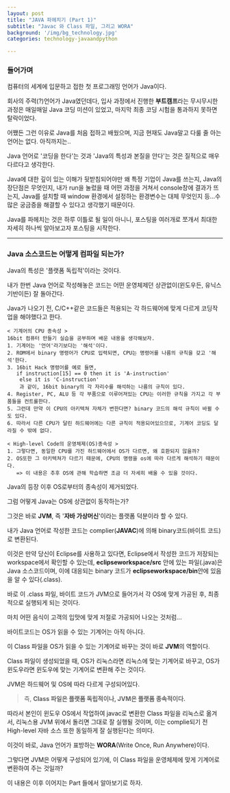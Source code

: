 ```yaml
---
layout: post
title: "JAVA 파헤치기 (Part 1)"
subtitle: "Javac 와 Class 파일, 그리고 WORA"
background: '/img/bg_technology.jpg'
categories: technology-javaandpython

---
```




### 들어가며

컴퓨터의 세계에 입문하고 접한 첫 프로그래밍 언어가 Java이다.

회사의 주력(?)언어가 Java였던데다, 입사 과정에서 진행한 **부트캠프**라는 무시무시한 과정은 매일매일 Java 코딩 미션이 있었고, 마지막 최종 코딩 시험을 통과하지 못하면 탈락이었다.

어쨌든 그런 이유로 Java를 처음 접하고 배웠으며, 지금 현재도 Java말고 다룰 줄 아는 언어는 없다. 아직까지는..

Java 언어로 '코딩을 한다'는 것과 'Java의 특성과 본질을 안다'는 것은 질적으로 매우 다르다고 생각한다. 

Java에 대한 깊이 있는 이해가 뒷받침되어야만 왜 특정 기업이 Java를 쓰는지, Java의 장단점은 무엇인지, 내가 run을 눌렀을 때 어떤 과정을 거쳐서 console창에 결과가 뜨는지, Java를 설치할 때 window 환경에서 설정하는 환경변수는 대체 무엇인지 등...수많은 궁금증을 해결할 수 있다고 생각했기 때문이다.

Java를 파헤치는 것은 하루 이틀로 될 일이 아니니, 포스팅을 여러개로 쪼개서 최대한 자세히 하나씩 알아보고자 포스팅을 시작한다.



---

### Java 소스코드는 어떻게 컴파일 되는가?

Java의 특성은 '플랫폼 독립적'이라는 것이다.

내가 한번 Java 언어로 작성해놓은 코드는 어떤 운영체제던 상관없이(윈도우든, 유닉스 기반이든) 잘 돌아간다.

Java가 나오기 전, C/C++같은 코드들은 적용되는 각 하드웨어에 맞게 다르게 코딩작업을 해야했다고 한다. 

 ```
< 기계어의 CPU 종속성 >
16bit 컴퓨터 만들기 실습을 공부하며 배운 내용을 생각해보자.
1. 기계어는 '언어'라기보다는 '해석'이다.
2. ROM에서 binary 명령어가 CPU로 입력되면, CPU는 명령어를 나름의 규칙을 갖고 '해석'한다.
3. 16bit Hack 명령어를 예로 들면, 
	if instruction[15] == 0 then it is 'A-instruction' 
     else it is 'C-instruction'
     과 같이, 16bit binary의 각 자리수를 해석하는 나름의 규칙이 있다.
4. Register, PC, ALU 등 각 부품으로 이루어져있는 CPU는 이러한 규칙을 가지고 각 부품들을 컨트롤한다.
5. 그런데 만약 이 CPU의 아키텍쳐 자체가 변한다면? binary 코드의 해석 규칙이 바뀔 수도 있다.
6. 따라서 다른 CPU가 달린 하드웨어에는 다른 규칙이 적용되어있으므로, 기계어 코딩도 달라질 수 밖에 없다.

< High-level Code의 운영체제(OS)종속성 >
1. 그렇다면, 동일한 CPU를 가진 하드웨어에서 OS가 다르면, 왜 호환되지 않을까?
2. OS또한 그 아키텍쳐가 다르기 때문에, CPU의 명령을 os에 따라 다르게 해석하기 때문이다.
	=> 이 내용은 추후 OS에 관해 학습하면 조금 더 자세히 배울 수 있을 것이다.
 ```



Java의 등장 이후 OS로부터의 종속성이 제거되었다.

그럼 어떻게 Java는 OS에 상관없이 동작하는가?

그것은 바로 **JVM**, 즉 '**자바 가상머신**'이라는 플랫폼 덕분이라 할 수 있다. 

내가 Java 언어로 작성한 코드는 complier(**JAVAC**)에 의해 binary코드(바이트 코드)로 변환된다.

이것은 만약 당신이 Eclipse를 사용하고 있다면, Eclipse에서 작성한 코드가 저장되는 workspace에서 확인할 수 있는데, **eclipseworkspace/src** 안에 있는 파일(.java)은 Java 소스코드이며, 이에 대응되는 binary 코드가 **eclipseworkspace/bin**안에 있음을 알 수 있다(.class). 

바로 이 .class 파일, 바이트 코드가 JVM으로 들어가서 각 OS에 맞게 가공된 후, 최종적으로 실행되게 되는 것이다.

마치 어떤 음식이 고객의 입맛에 맞게 저절로 가공되어 나오는 것처럼...



바이트코드는 OS가 읽을 수 있는 기계어는 아직 아니다.  

이 Class 파일을 OS가 읽을 수 있는 기계어로 바꾸는 것이 바로 **JVM**의 역할이다.

Class 파일이 생성되었을 때, OS가 리눅스라면 리눅스에 맞는 기계어로 바꾸고, OS가 윈도우라면 윈도우에 맞는 기계어로 변환해 주는 것이다.

JVM은 하드웨어 및 OS에 따라 다르게 구성되어있다. 



> 즉, **Class 파일은 플랫폼 독립적이나, JVM은 플랫폼 종속적이다.**



따라서 본인이 윈도우 OS에서 작업하여 javac로 변환한 Class 파일을 리눅스로 옮겨서, 리눅스용 JVM 위에서 돌리면 그대로 잘 실행될 것이며, 이는 complie되기 전 High-level 자바 소스 또한 동일하게 잘 실행된다는 의미다.



이것이 바로, Java 언어가 표방하는 **WORA**(Write Once, Run Anywhere)이다.



그렇다면 JVM은 어떻게 구성되어 있기에, 이 Class 파일을 운영체제에 맞게 기계어로 변환하여 주는 것일까?

이 내용은 이후 이어지는 Part 들에서 알아보기로 하자.

